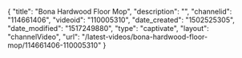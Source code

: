 {
    "title": "Bona Hardwood Floor Mop",
    "description": "",
    "channelid": "114661406",
    "videoid": "110005310",
    "date_created": "1502525305",
    "date_modified": "1517249880",
    "type": "captivate",
    "layout": "channelVideo",
    "url": "\/latest-videos\/bona-hardwood-floor-mop\/114661406-110005310"
}